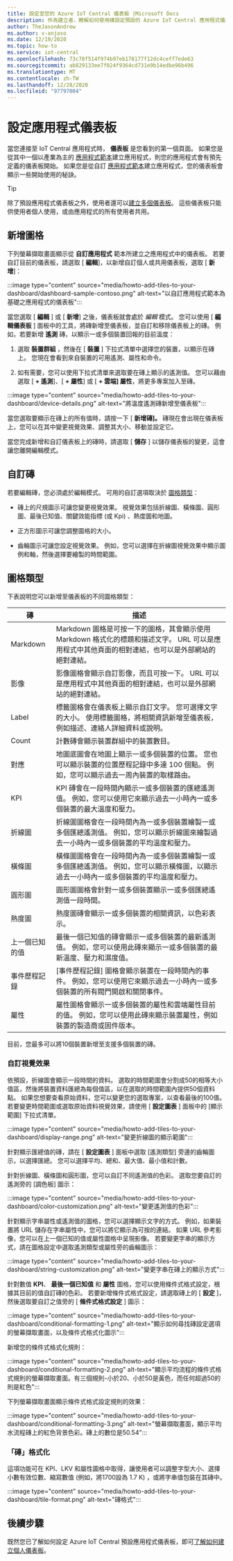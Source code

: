 ```yaml
---
title: 設定至您的 Azure IoT Central 儀表板 |Microsoft Docs
description: 作為建立者，瞭解如何使用磚設定預設的 Azure IoT Central 應用程式儀表板。
author: TheJasonAndrew
ms.author: v-anjaso
ms.date: 12/19/2020
ms.topic: how-to
ms.service: iot-central
ms.openlocfilehash: 73c78f514f974b97eb178177f12dc4ceff7ede63
ms.sourcegitcommit: ab829133ee7f024f9364cd731e9b14edbe96b496
ms.translationtype: MT
ms.contentlocale: zh-TW
ms.lasthandoff: 12/28/2020
ms.locfileid: "97797004"
---
```

# <a name="configure-the-application-dashboard"></a>設定應用程式儀表板

當您連接至 IoT Central 應用程式時， **儀表板** 是您看到的第一個頁面。 如果您是從其中一個以產業為主的 [應用程式範本](./concepts-app-templates.md)建立應用程式，則您的應用程式會有預先定義的儀表板開始。 如果您是從自訂 [應用程式範本](./concepts-app-templates.md)建立應用程式，您的儀表板會顯示一些開始使用的秘訣。

> [!TIP]
> 除了預設應用程式儀表板之外，使用者還可以[建立多個儀表板](howto-create-personal-dashboards.md)。 這些儀表板只能供使用者個人使用，或由應用程式的所有使用者共用。  

## <a name="add-tiles"></a>新增圖格

下列螢幕擷取畫面顯示從 **自訂應用程式** 範本所建立之應用程式中的儀表板。 若要自訂目前的儀表板，請選取 [ **編輯**]，以新增自訂個人或共用儀表板，選取 [ **新增**]：

:::image type="content" source="media/howto-add-tiles-to-your-dashboard/dashboard-sample-contoso.png" alt-text="以自訂應用程式範本為基礎之應用程式的儀表板":::

當您選取 [ **編輯** ] 或 [ **新增**] 之後，儀表板就會處於 *編輯* 模式。 您可以使用 [ **編輯儀表板** ] 面板中的工具，將磚新增至儀表板，並自訂和移除儀表板上的磚。 例如，若要新增 **遙測** 磚，以顯示一或多個裝置回報的目前溫度：

1. 選取 **裝置群組** ，然後在 [ **裝置** ] 下拉式清單中選擇您的裝置，以顯示在磚上。 您現在會看到來自裝置的可用遙測、屬性和命令。

1. 如有需要，您可以使用下拉式清單來選取要在磚上顯示的遙測值。 您可以藉由選取 [ **+ 遙測**]、[ **+ 屬性**] 或 [ **+ 雲端] 屬性**，將更多專案加入至磚。

:::image type="content" source="media/howto-add-tiles-to-your-dashboard/device-details.png" alt-text="將溫度遙測磚新增至儀表板":::

當您選取要顯示在磚上的所有值時，請按一下 [ **新增磚]。** 磚現在會出現在儀表板上，您可以在其中變更視覺效果、調整其大小、移動並設定它。

當您完成新增和自訂儀表板上的磚時，請選取 [ **儲存** ] 以儲存儀表板的變更，這會讓您離開編輯模式。

## <a name="customize-tiles"></a>自訂磚

若要編輯磚，您必須處於編輯模式。  可用的自訂選項取決於 [圖格類型](#tile-types)：

* 磚上的尺規圖示可讓您變更視覺效果。 視覺效果包括折線圖、橫條圖、圓形圖、最後已知值、關鍵效能指標 (或 Kpi) 、熱度圖和地圖。

* 正方形圖示可讓您調整圖格的大小。

* 齒輪圖示可讓您設定視覺效果。 例如，您可以選擇在折線圖視覺效果中顯示圖例和軸，然後選擇要繪製的時間範圍。


## <a name="tile-types"></a>圖格類型

下表說明您可以新增至儀表板的不同圖格類型：

| 磚             | 描述 |
| ---------------- | ----------- |
| Markdown         | Markdown 圖格是可按一下的圖格，其會顯示使用 Markdown 格式化的標題和描述文字。 URL 可以是應用程式中其他頁面的相對連結，也可以是外部網站的絕對連結。|
| 影像            | 影像圖格會顯示自訂影像，而且可按一下。 URL 可以是應用程式中其他頁面的相對連結，也可以是外部網站的絕對連結。|
| Label            | 標籤圖格會在儀表板上顯示自訂文字。 您可選擇文字的大小。 使用標籤圖格，將相關資訊新增至儀表板，例如描述、連絡人詳細資料或說明。|
| Count            | 計數磚會顯示裝置群組中的裝置數目。|
| 對應              | 地圖底圖會在地圖上顯示一或多個裝置的位置。 您也可以顯示裝置的位置歷程記錄中多達 100 個點。 例如，您可以顯示過去一周內裝置的取樣路由。|
| KPI              |  KPI 磚會在一段時間內顯示一或多個裝置的匯總遙測值。 例如，您可以使用它來顯示過去一小時內一或多個裝置的最大溫度和壓力。|
| 折線圖       | 折線圖圖格會在一段時間內為一或多個裝置繪製一或多個匯總遙測值。 例如，您可以顯示折線圖來繪製過去一小時內一或多個裝置的平均溫度和壓力。|
| 橫條圖        | 橫條圖圖格會在一段時間內為一或多個裝置繪製一或多個匯總遙測值。 例如，您可以顯示橫條圖，以顯示過去一小時內一或多個裝置的平均溫度和壓力。|
| 圓形圖        | 圓形圖圖格會針對一或多個裝置顯示一或多個匯總遙測值一段時間。|
| 熱度圖         | 熱度圖磚會顯示一或多個裝置的相關資訊，以色彩表示。|
| 上一個已知的值 | 最後一個已知值的磚會顯示一或多個裝置的最新遙測值。 例如，您可以使用此磚來顯示一或多個裝置的最新溫度、壓力和濕度值。 |
| 事件歷程記錄    | [事件歷程記錄] 圖格會顯示裝置在一段時間內的事件。 例如，您可以使用它來顯示過去一小時內一或多個裝置的所有閥門開啟和關閉事件。|
| 屬性         |  屬性圖格會顯示一或多個裝置的屬性和雲端屬性目前的值。 例如，您可以使用此磚來顯示裝置屬性，例如裝置的製造商或固件版本。 |

目前，您最多可以將10個裝置新增至支援多個裝置的磚。

### <a name="customizing-visualizations"></a>自訂視覺效果

依預設，折線圖會顯示一段時間的資料。 選取的時間範圍會分割成50的相等大小值區，然後將裝置資料匯總為每個值區，以在選取的時間範圍內提供50個資料點。 如果您想要查看原始資料，您可以變更您的選取專案，以查看最後的100值。 若要變更時間範圍或選取原始資料視覺效果，請使用 [ **設定圖表** ] 面板中的 [顯示範圍] 下拉式清單。

:::image type="content" source="media/howto-add-tiles-to-your-dashboard/display-range.png" alt-text="變更折線圖的顯示範圍":::

針對顯示匯總值的磚，請在 [ **設定圖表** ] 面板中選取 [遙測類型] 旁邊的齒輪圖示，以選擇匯總。 您可以選擇平均、總和、最大值、最小值和計數。

針對折線圖、橫條圖和圓形圖，您可以自訂不同遙測值的色彩。 選取您要自訂的遙測旁的 [調色板] 圖示：

:::image type="content" source="media/howto-add-tiles-to-your-dashboard/color-customization.png" alt-text="變更遙測值的色彩":::

針對顯示字串屬性或遙測值的圖格，您可以選擇顯示文字的方式。 例如，如果裝置將 URL 儲存在字串屬性中，您可以將它顯示為可按的連結。 如果 URL 參考影像，您可以在上一個已知的值或屬性圖格中呈現影像。 若要變更字串的顯示方式，請在圖格設定中選取遙測類型或屬性旁的齒輪圖示：

:::image type="content" source="media/howto-add-tiles-to-your-dashboard/string-customization.png" alt-text="變更字串在磚上的顯示方式":::

針對數值 **KPI**、 **最後一個已知值** 和 **屬性** 圖格，您可以使用條件式格式設定，根據其目前的值自訂磚的色彩。 若要新增條件式格式設定，請選取磚上的 [ **設定** ]，然後選取要自訂之值旁的 [ **條件式格式設定** ] 圖示：

:::image type="content" source="media/howto-add-tiles-to-your-dashboard/conditional-formatting-1.png" alt-text="顯示如何尋找磚設定選項的螢幕擷取畫面，以及條件式格式化圖示":::

新增您的條件式格式化規則：

:::image type="content" source="media/howto-add-tiles-to-your-dashboard/conditional-formatting-2.png" alt-text="顯示平均流程的條件式格式規則的螢幕擷取畫面。有三個規則-小於20、小於50是黃色，而任何超過50的則是紅色":::
   
下列螢幕擷取畫面顯示條件式格式設定規則的效果：

:::image type="content" source="media/howto-add-tiles-to-your-dashboard/conditional-formatting-3.png" alt-text="螢幕擷取畫面，顯示平均水流程磚上的紅色背景色彩。磚上的數位是50.54":::

### <a name="tile-formatting"></a>「磚」格式化
這項功能可在 KPI、LKV 和屬性圖格中取得，讓使用者可以調整字型大小、選擇小數有效位數、縮寫數值 (例如，將1700設為 1.7 K) ，或將字串值包裝在其磚中。

:::image type="content" source="media/howto-add-tiles-to-your-dashboard/tile-format.png" alt-text="磚格式":::

## <a name="next-steps"></a>後續步驟

既然您已了解如何設定 Azure IoT Central 預設應用程式儀表板，即可[了解如何建立個人儀表板](howto-create-personal-dashboards.md)。
